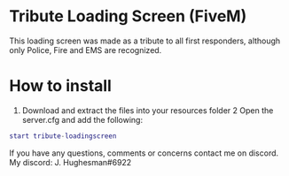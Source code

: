 # Tribute Loading Screen (FiveM)
This loading screen was made as a tribute to all first responders, although only Police, Fire and EMS are recognized. 

# How to install

1. Download and extract the files into your resources folder
2 Open the server.cfg and add the following:
```lua
start tribute-loadingscreen
```

If you have any questions, comments or concerns contact me on discord.
My discord: J. Hughesman#6922
